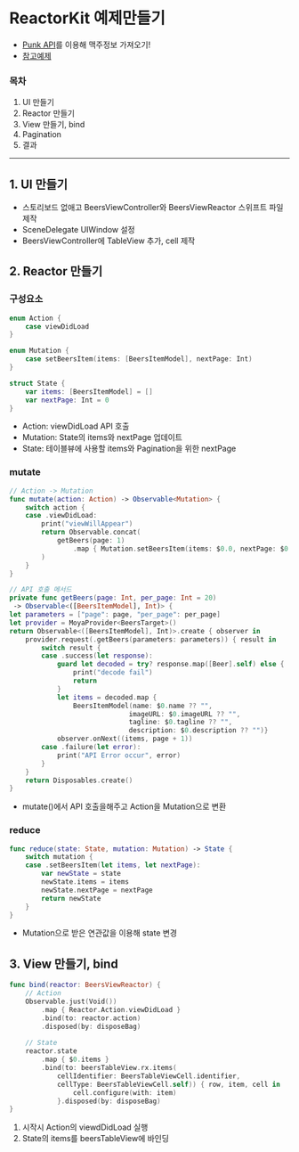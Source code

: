 # ReactorKit 예제만들기

- [Punk API](https://punkapi.com/)를 이용해 맥주정보 가져오기!
- [참고예제](https://github.com/ReactorKit/ReactorKit/tree/master/Examples/GitHubSearch) 
### 목차
1. UI 만들기
2. Reactor 만들기
3. View 만들기, bind
4. Pagination
5. 결과

---

## 1. UI 만들기
- 스토리보드 없애고 BeersViewController와 BeersViewReactor 스위프트 파일 제작
- SceneDelegate UIWindow 설정
- BeersViewController에 TableView 추가, cell 제작

## 2. Reactor 만들기
### 구성요소
```swift
enum Action {
    case viewDidLoad
}

enum Mutation {
    case setBeersItem(items: [BeersItemModel], nextPage: Int)
}

struct State {
    var items: [BeersItemModel] = []
    var nextPage: Int = 0
}
```

- Action: viewDidLoad API 호출
- Mutation: State의 items와 nextPage 업데이트
- State: 테이블뷰에 사용할 items와 Pagination을 위한 nextPage


### mutate
```swift
// Action -> Mutation
func mutate(action: Action) -> Observable<Mutation> {
    switch action {
    case .viewDidLoad:
        print("viewWillAppear")
        return Observable.concat(
            getBeers(page: 1)
                .map { Mutation.setBeersItem(items: $0.0, nextPage: $0.1) }
        )
    }
}

// API 호출 메서드
private func getBeers(page: Int, per_page: Int = 20)
 -> Observable<([BeersItemModel], Int)> {
let parameters = ["page": page, "per_page": per_page]
let provider = MoyaProvider<BeersTarget>()
return Observable<([BeersItemModel], Int)>.create { observer in
    provider.request(.getBeers(parameters: parameters)) { result in
        switch result {
        case .success(let response):
            guard let decoded = try? response.map([Beer].self) else {
                print("decode fail")
                return
            }
            let items = decoded.map { 
                BeersItemModel(name: $0.name ?? "",
                              imageURL: $0.imageURL ?? "",
                              tagline: $0.tagline ?? "",
                              description: $0.description ?? "")}
            observer.onNext((items, page + 1))
        case .failure(let error):
            print("API Error occur", error)
        }
    }
    return Disposables.create()
}
```

- mutate()에서 API 호출을해주고 Action을 Mutation으로 변환

### reduce
```swift
func reduce(state: State, mutation: Mutation) -> State {
    switch mutation {
    case .setBeersItem(let items, let nextPage):
        var newState = state
        newState.items = items
        newState.nextPage = nextPage
        return newState
    }
}
```

- Mutation으로 받은 연관값을 이용해 state 변경

## 3. View 만들기, bind
```swift
func bind(reactor: BeersViewReactor) {
    // Action    
    Observable.just(Void())
        .map { Reactor.Action.viewDidLoad }
        .bind(to: reactor.action)
        .disposed(by: disposeBag)
    
    // State
    reactor.state
        .map { $0.items }
        .bind(to: beersTableView.rx.items(
            cellIdentifier: BeersTableViewCell.identifier,
            cellType: BeersTableViewCell.self)) { row, item, cell in
                cell.configure(with: item)
            }.disposed(by: disposeBag)
}
```

1. 시작시 Action의 viewdDidLoad 실행
2. State의 items를 beersTableView에 바인딩